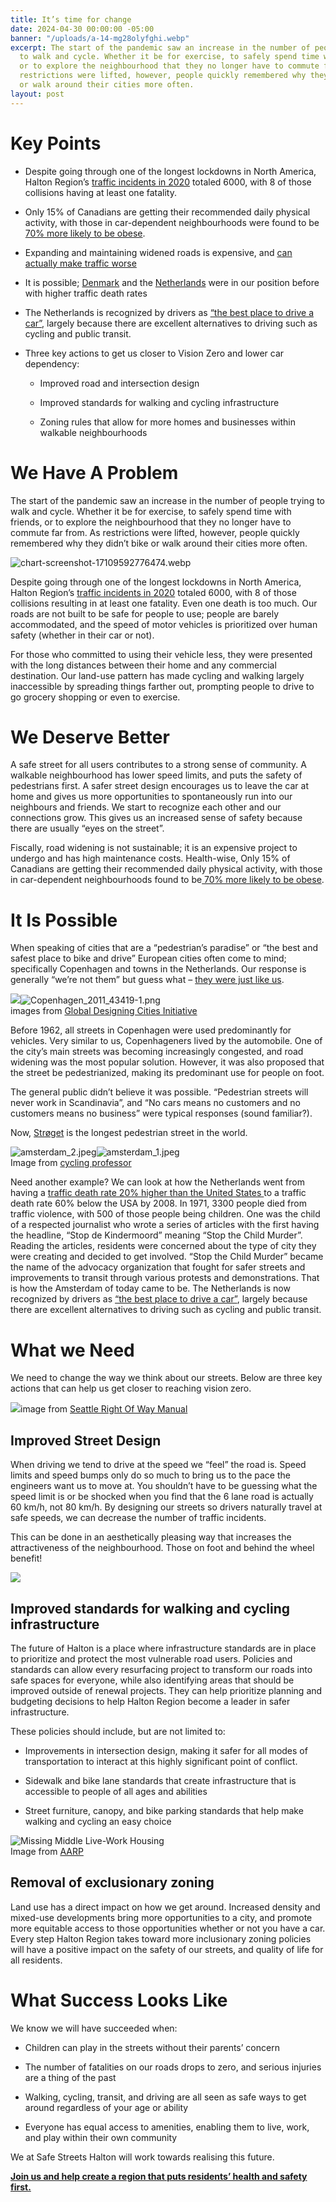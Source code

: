 ```yaml
---
title: It’s time for change
date: 2024-04-30 00:00:00 -05:00
banner: "/uploads/a-14-mg28olyfghi.webp"
excerpt: The start of the pandemic saw an increase in the number of people trying
  to walk and cycle. Whether it be for exercise, to safely spend time with friends,
  or to explore the neighbourhood that they no longer have to commute far from. As
  restrictions were lifted, however, people quickly remembered why they didn’t bike
  or walk around their cities more often.
layout: post
---
```


# Key Points

* Despite going through one of the longest lockdowns in North America, Halton Region’s [traffic incidents in 2020](https://www.haltonpolice.ca/en/about-us/2020annualreport.aspx) totaled 6000, with 8 of those collisions having at least one fatality.

* Only 15% of Canadians are getting their recommended daily physical activity, with those in car-dependent neighbourhoods were found to be [70% more likely to be obese](https://www.ices.on.ca/Newsroom/News-Releases/2015/People-living-in-car-dependent-neighborhoods-more-likely-to-be-obese).

* Expanding and maintaining widened roads is expensive, and [can actually make traffic worse](https://archive.curbed.com/2020/3/6/21166655/highway-traffic-congestion-induced-demand)

* It is possible; [Denmark](https://usa.streetsblog.org/2013/02/20/the-origins-of-hollands-stop-murdering-children-street-safety-movement/) and the [Netherlands](https://globaldesigningcities.org/publication/global-street-design-guide/streets/pedestrian-priority-spaces/pedestrian-only-streets/pedestrian-streets-case-study-stroget-copenhagen/) were in our position before with higher traffic death rates

* The Netherlands is recognized by drivers as [“the best place to drive a car”](https://dailyhive.com/vancouver/best-place-in-the-world-to-be-a-driver-netherlands), largely because there are excellent alternatives to driving such as cycling and public transit.

* Three key actions to get us closer to Vision Zero and lower car dependency:

  * Improved road and intersection design

  * Improved standards for walking and cycling infrastructure

  * Zoning rules that allow for more homes and businesses within walkable neighbourhoods

# We Have A Problem

The start of the pandemic saw an increase in the number of people trying to walk and cycle. Whether it be for exercise, to safely spend time with friends, or to explore the neighbourhood that they no longer have to commute far from. As restrictions were lifted, however, people quickly remembered why they didn’t bike or walk around their cities more often.

![chart-screenshot-17109592776474.webp](/uploads/chart-screenshot-17109592776474.webp)

Despite going through one of the longest lockdowns in North America, Halton Region’s [traffic incidents in 2020](https://www.haltonpolice.ca/en/about-us/2020annualreport.aspx) totaled 6000, with 8 of those collisions resulting in at least one fatality. Even one death is too much. Our roads are not built to be safe for people to use; people are barely accommodated, and the speed of motor vehicles is prioritized over human safety (whether in their car or not).

For those who committed to using their vehicle less, they were presented with the long distances between their home and any commercial destination. Our land-use pattern has made cycling and walking largely inaccessible by spreading things farther out, prompting people to drive to go grocery shopping or even to exercise.

# We Deserve Better

A safe street for all users contributes to a strong sense of community. A walkable neighbourhood has lower speed limits, and puts the safety of pedestrians first. A safer street design encourages us to leave the car at home and gives us more opportunities to spontaneously run into our neighbours and friends. We start to recognize each other and our connections grow. This gives us an increased sense of safety because there are usually “eyes on the street”.

Fiscally, road widening is not sustainable; it is an expensive project to undergo and has high maintenance costs. Health-wise, Only 15% of Canadians are getting their recommended daily physical activity, with those in car-dependent neighbourhoods found to be[ 70% more likely to be obese](https://www.ices.on.ca/Newsroom/News-Releases/2015/People-living-in-car-dependent-neighborhoods-more-likely-to-be-obese).

# It Is Possible

When speaking of cities that are a “pedestrian’s paradise” or “the best and safest place to bike and drive” European cities often come to mind; specifically Copenhagen and towns in the Netherlands. Our response is generally “we’re not them” but guess what – [they were just like us](https://globaldesigningcities.org/publication/global-street-design-guide/streets/pedestrian-priority-spaces/pedestrian-only-streets/pedestrian-streets-case-study-stroget-copenhagen/).

![](https://globaldesigningcities.org/wp-content/uploads/2017/01/4-stadsing-dir-1953-KSA-stadsingeni%C3%B8rens-direktorat-1000x734.jpg)![Copenhagen_2011_43419-1.png](https://images.squarespace-cdn.com/content/v1/624d1887e70f262c57482b3a/1650683110470-B91PXSDZUG9FXRHK9GPL/Copenhagen_2011_43419-1.png?format=750w)\
images from [Global Designing Cities Initiative](https://globaldesigningcities.org/publication/global-street-design-guide/streets/pedestrian-priority-spaces/pedestrian-only-streets/pedestrian-streets-case-study-stroget-copenhagen/)

Before 1962, all streets in Copenhagen were used predominantly for vehicles. Very similar to us, Copenhageners lived by the automobile. One of the city’s main streets was becoming increasingly congested, and road widening was the most popular solution. However, it was also proposed that the street be pedestrianized, making its predominant use for people on foot.

The general public didn’t believe it was possible. “Pedestrian streets will never work in Scandinavia”, and “No cars means no customers and no customers means no business” were typical responses (sound familiar?).

Now, [Strøget](https://en.wikipedia.org/wiki/Str%C3%B8get) is the longest pedestrian street in the world.

![amsterdam_2.jpeg](https://images.squarespace-cdn.com/content/v1/624d1887e70f262c57482b3a/1650683249899-9IEEOSYWJSV15X2G8DZ8/amsterdam_2.jpeg?format=300w)![amsterdam_1.jpeg](https://images.squarespace-cdn.com/content/v1/624d1887e70f262c57482b3a/1650683250195-25OPSQ7FQTJF8IJ50189/amsterdam_1.jpeg?format=300w)\
Image from [cycling professor](https://twitter.com/fietsprofessor/status/1245317779672236035)

Need another example? We can look at how the Netherlands went from having a [traffic death rate 20% higher than the United States ](https://usa.streetsblog.org/2013/02/20/the-origins-of-hollands-stop-murdering-children-street-safety-movement/)to a traffic death rate 60% below the USA by 2008. In 1971, 3300 people died from traffic violence, with 500 of those people being children. One was the child of a respected journalist who wrote a series of articles with the first having the headline, “Stop de Kindermoord” meaning “Stop the Child Murder”. Reading the articles, residents were concerned about the type of city they were creating and decided to get involved. “Stop the Child Murder” became the name of the advocacy organization that fought for safer streets and improvements to transit through various protests and demonstrations. That is how the Amsterdam of today came to be. The Netherlands is now recognized by drivers as [“the best place to drive a car”](https://dailyhive.com/vancouver/best-place-in-the-world-to-be-a-driver-netherlands), largely because there are excellent alternatives to driving such as cycling and public transit.

# What we Need

We need to change the way we think about our streets. Below are three key actions that can help us get closer to reaching vision zero.

![](https://streetsillustrated.seattle.gov/wp-content/uploads/2017/05/chicane.jpg)image from [Seattle Right Of Way Manual](https://streetsillustrated.seattle.gov/design-standards/trafficcalming/)

## **Improved Street Design**

When driving we tend to drive at the speed we “feel” the road is. Speed limits and speed bumps only do so much to bring us to the pace the engineers want us to move at. You shouldn’t have to be guessing what the speed limit is or be shocked when you find that the 6 lane road is actually 60 km/h, not 80 km/h. By designing our streets so drivers naturally travel at safe speeds, we can decrease the number of traffic incidents.

This can be done in an aesthetically pleasing way that increases the attractiveness of the neighbourhood. Those on foot and behind the wheel benefit!

![](https://images.squarespace-cdn.com/content/v1/624d1887e70f262c57482b3a/b704aac7-0c35-4c64-8386-d7ee55f7e0a1/high-street-neighbourhood-town-human-settlement-city-1600097-pxhere.com.jpg?format=2500w)

## Improved standards for walking and cycling infrastructure

The future of Halton is a place where infrastructure standards are in place to prioritize and protect the most vulnerable road users. Policies and standards can allow every resurfacing project to transform our roads into safe spaces for everyone, while also identifying areas that should be improved outside of renewal projects. They can help prioritize planning and budgeting decisions to help Halton Region become a leader in safer infrastructure.

These policies should include, but are not limited to:

* Improvements in intersection design, making it safer for all modes of transportation to interact at this highly significant point of conflict.

* Sidewalk and bike lane standards that create infrastructure that is accessible to people of all ages and abilities

* Street furniture, canopy, and bike parking standards that help make walking and cycling an easy choice

![Missing Middle Live-Work Housing](https://cdn.aarp.net/content/dam/aarp/livable-communities/housing/2020/1140x665-live-work.imgcache.rev.web.700.408.jpg)\
Image from [AARP](https://www.aarp.org/livable-communities/housing/info-2020/slideshow-missing-middle-housing.html)

## Removal of exclusionary zoning

Land use has a direct impact on how we get around. Increased density and mixed-use developments bring more opportunities to a city, and promote more equitable access to those opportunities whether or not you have a car. Every step Halton Region takes toward more inclusionary zoning policies will have a positive impact on the safety of our streets, and quality of life for all residents.

# What Success Looks Like

We know we will have succeeded when:

* Children can play in the streets without their parents’ concern


* The number of fatalities on our roads drops to zero, and serious injuries are a thing of the past

* Walking, cycling, transit, and driving are all seen as safe ways to get around regardless of your age or ability

* Everyone has equal access to amenities, enabling them to live, work, and play within their own community

We at Safe Streets Halton will work towards realising this future.

**[Join us and help create a region that puts residents’ health and safety first.](https://www.safestreetshalton.ca/get-involved)**